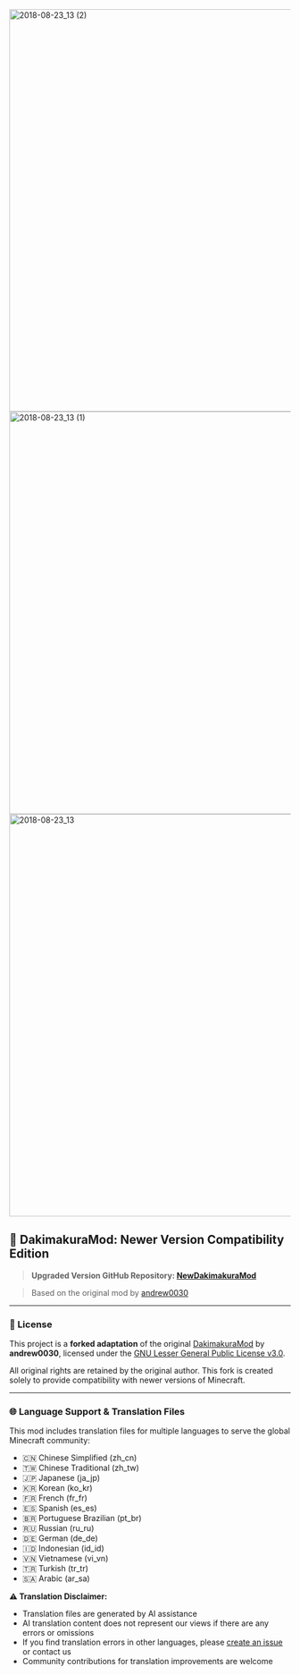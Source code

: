 
<img width="1280" height="720" alt="2018-08-23_13 (2)" src="https://github.com/user-attachments/assets/fb7305ff-a478-4d31-93a9-c5e213bd1d16" />
<img width="1280" height="720" alt="2018-08-23_13 (1)" src="https://github.com/user-attachments/assets/bbdcb6ee-991c-407a-ac37-378526c164ec" />
<img width="1280" height="720" alt="2018-08-23_13" src="https://github.com/user-attachments/assets/ee5d5beb-2eb4-49c4-a650-6e65e745fa2b" />

## 🧩 DakimakuraMod: Newer Version Compatibility Edition

> **Upgraded Version GitHub Repository: [NewDakimakuraMod](https://github.com/crabsatellite/NewDakimakuraMod)** 

> Based on the original mod by [andrew0030](https://github.com/andrew0030/DakimakuraMod)

---

### 📜 License

This project is a **forked adaptation** of the original [DakimakuraMod](https://www.curseforge.com/minecraft/mc-mods/dakimakura-mod) by **andrew0030**, licensed under the [GNU Lesser General Public License v3.0](https://www.gnu.org/licenses/lgpl-3.0.en.html).

All original rights are retained by the original author. This fork is created solely to provide compatibility with newer versions of Minecraft.

---

### 🌐 Language Support & Translation Files

This mod includes translation files for multiple languages to serve the global Minecraft community:

- 🇨🇳 Chinese Simplified (zh_cn)
- 🇹🇼 Chinese Traditional (zh_tw)
- 🇯🇵 Japanese (ja_jp)
- 🇰🇷 Korean (ko_kr)
- 🇫🇷 French (fr_fr)
- 🇪🇸 Spanish (es_es)
- 🇧🇷 Portuguese Brazilian (pt_br)
- 🇷🇺 Russian (ru_ru)
- 🇩🇪 German (de_de)
- 🇮🇩 Indonesian (id_id)
- 🇻🇳 Vietnamese (vi_vn)
- 🇹🇷 Turkish (tr_tr)
- 🇸🇦 Arabic (ar_sa)

**⚠️ Translation Disclaimer:**
- Translation files are generated by AI assistance
- AI translation content does not represent our views if there are any errors or omissions
- If you find translation errors in other languages, please [create an issue](https://github.com/crabsatellite/NewDakimakuraMod/issues) or contact us
- Community contributions for translation improvements are welcome
